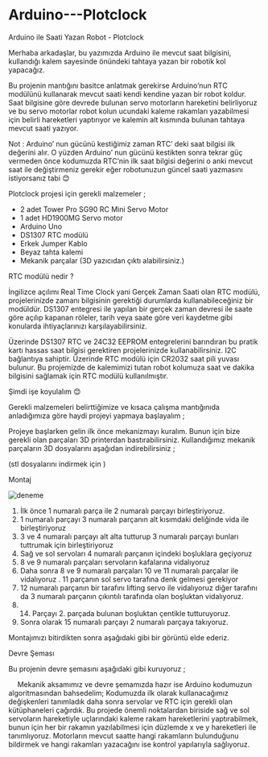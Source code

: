 # Arduino---Plotclock

Arduino ile Saati Yazan Robot - Plotclock


Merhaba arkadaşlar, bu yazımızda Arduino ile mevcut saat bilgisini, kullandığı kalem sayesinde önündeki tahtaya yazan bir robotik kol yapacağız.


Bu projenin mantığını basitce anlatmak gerekirse Arduino’nun RTC modülünü kullanarak mevcut saati kendi kendine yazan bir robot koldur. Saat bilgisine göre devrede bulunan servo motorların hareketini belirliyoruz ve bu servo motorlar robot kolun ucundaki kaleme rakamları yazabilmesi için belirli hareketleri yaptırıyor ve kalemin alt kısmında bulunan tahtaya mevcut saati yazıyor. 

Not : Arduino’ nun gücünü kestiğimiz zaman RTC’ deki saat bilgisi ilk değerini alır. O yüzden Arduino’ nun gücünü kestikten sonra tekrar güç vermeden önce kodumuzda RTC’nin ilk saat bilgisi değerini o anki mevcut saat ile değiştirmeniz gerekir eğer robotunuzun güncel saati yazmasını istiyorsanız tabi 😊


Plotclock  projesi için gerekli malzemeler ;

-	2 adet Tower Pro SG90 RC Mini Servo Motor
-	1 adet HD1900MG Servo motor
-	Arduino Uno
-	DS1307 RTC modülü
-	Erkek Jumper Kablo
-	Beyaz tahta kalemi
-	Mekanik parçalar (3D yazıcıdan çıktı alabilirsiniz.)





RTC modülü nedir ? 







İngilizce açılımı Real Time Clock yani Gerçek Zaman Saati olan RTC modülü, projelerinizde zamanı bilgisinin gerektiği durumlarda kullanabileceğiniz bir modüldür.  DS1307 entegresi ile yapılan bir gerçek zaman devresi ile saate göre açılıp kapanan röleler, tarih veya saate göre veri kaydetme gibi konularda ihtiyaçlarınızı karşılayabilirsiniz.

Üzerinde DS1307 RTC ve 24C32 EEPROM entegrelerini barındıran bu pratik kartı hassas saat  bilgisi gerektiren projelerinizde kullanabilirsiniz. I2C bağlantıya sahiptir. Üzerinde RTC modülü için CR2032 saat pili yuvası bulunur.
Bu projemizde de kalemimizi tutan robot kolumuza saat ve dakika bilgisini sağlamak için RTC modülü kullanılmıştır.



Şimdi işe koyulalım 😊

Gerekli malzemeleri belirttiğimize ve kısaca çalışma mantığınıda anladığımıza göre haydi projeyi yapmaya başlayalım ;

Projeye başlarken gelin ilk önce mekanizmayı kuralım. Bunun için bize gerekli olan parçaları 3D printerdan bastırabilirsiniz. Kullandığımız mekanik parçaların 3D dosyalarını aşağıdan indirebilirsiniz ; 

 (stl dosyalarını indirmek için ) 



Montaj


![deneme](C:\Users\Mehmet\Desktop\plotclock_parca_acıklama.jpg)










1)	İlk önce 1 numaralı parça ile 2 numaralı parçayı birleştiriyoruz.
2)	1 numaralı parçayı 3 numaralı parçanın alt kısımdaki deliğinde vida ile birleştiriyoruz
3)	3 ve 4 numaralı parçayı alt alta tutturup 3 numaralı parçayı bunları tuttrumak için birleştiriyoruz
4)	Sağ ve sol servoları 4 numaralı parçanın içindeki boşluklara geçiyoruz
5)	8 ve 9 numaralı parçaları servoların kafalarına vidalıyoruz 
6)	Daha sonra 8 ve 9 numaralı parçaları 10 ve 11 numaralı parçalar ile vidalıyoruz	. 11 parçanın sol servo tarafına denk gelmesi gerekiyor
7)	12 numaralı parçanın bir tarafını lifting servo ile vidalıyoruz diğer tarafını da 3 numaralı parçanın çıkıntılı tarafında olan boşluktan vidalıyoruz.
8)	14. Parçayı 2. parçada bulunan boşluktan çentikle tutturuyoruz.
9)	Sonra olarak 15 numaralı parçayı 2 numaralı parçaya takıyoruz.





Montajımızı bitirdikten sonra aşağıdaki gibi bir görüntü elde ederiz.














Devre Şeması

Bu projenin devre şemasını aşağıdaki gibi kuruyoruz ; 




 
Mekanik aksamımız ve devre şemamızda hazır ise Arduino kodumuzun algoritmasından bahsedelim;
Kodumuzda ilk olarak kullanacağımız değişkenleri tanımladık daha sonra servolar ve RTC için gerekli olan kütüphaneleri çağırdık. Bu projede önemli noktalardan biriside sağ ve sol servoların hareketiyle uçlarındaki kaleme rakam hareketlerini yaptırabilmek, bunun için her bir rakamın yazılabilmesi için
düzlemde x ve y hareketleri ile tanımlıyoruz. Motorların mevcut saatte hangi rakamların bulunduğunu bildirmek ve hangi rakamları yazacağını ise kontrol yapılarıyla sağlıyoruz.  

